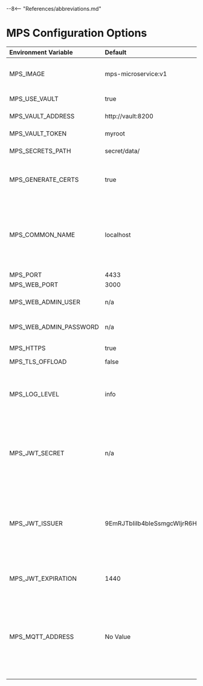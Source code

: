 --8<-- "References/abbreviations.md"
# MPS Configuration Options

| Environment Variable       | Default                | Description |
| :------------------------- | :--------------------- | :-- |
| MPS_IMAGE                  | mps-microservice:v1  | Only used when using docker-compose.yml. Specifies image to use for MPS |
| MPS_USE_VAULT              | true                 | Whether or not the vault should be used |
| MPS_VAULT_ADDRESS          | http://vault:8200    | Address of where the vault is hosted |
| MPS_VAULT_TOKEN            | myroot               | Token used to access the vault |
| MPS_SECRETS_PATH           | secret/data/         | Path to where secrets are stored in the vault |
| MPS_GENERATE_CERTS         | true                 | Enables/Disables generation of self signed certificates based on MPS_COMMON_NAME |
| MPS_COMMON_NAME            | localhost            |  Development system's IP address. <br> **Note:** For this guide, you **cannot** use localhost because the managed device would be unable to reach the MPS and RPS servers. | For this guide, the address will be used in a self-signed certificate. It may be an IP address or FQDN in real world deployment. |
| MPS_PORT                   | 4433                 | |
| MPS_WEB_PORT               | 3000                 | |
| MPS_WEB_ADMIN_USER         | n/a                  | Specifies the username for API authentication |
| MPS_WEB_ADMIN_PASSWORD     | n/a                  | Specifies the password for API authentication |
| MPS_HTTPS                  | true                 | Specifies whether or not to enable https      |
| MPS_TLS_OFFLOAD            | false                | |
| MPS_LOG_LEVEL              | info                 | Controls the level of logging provided in the service. Options are (in order of increasing detail): `error`, `warn`, `info`, `verbose`, `debug`, and `silly`. |
| MPS_JWT_SECRET             | n/a                  | Secret used for generating a JWT Token. IMPORTANT: This must match the `secret` in your `Kong.yaml` file for the jwt plugin configuration.
| MPS_JWT_ISSUER             | 9EmRJTbIiIb4bIeSsmgcWIjrR6HyETqc | The issuer that will be populated in the token. This is a not considered a secret. IMPORTANT: This must match the `key:` property in the `Kong.yaml` file for the jwt plugin configuration.
| MPS_JWT_EXPIRATION         | 1440                 | The default expiration in minutes for the JWT Token. Default is 24 hours. |
| MPS_MQTT_ADDRESS            | No Value   | Address of where the mqtt broker is hosted. Mqtt container is named `mosquitto` and is open to port `8883`. Thus unless setting are changed the value should be either empty (off) or `mqtt://mosquitto:8883` (on) |
